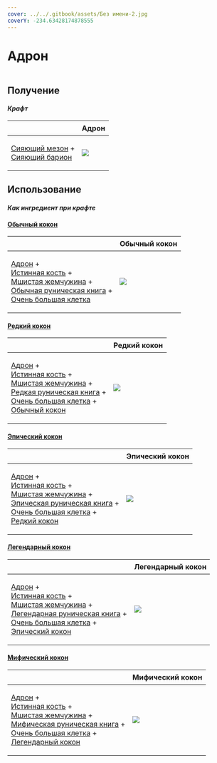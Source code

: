 ```yaml
---
cover: ../../.gitbook/assets/Без имени-2.jpg
coverY: -234.63428174878555
---
```


# Адрон

<figure><img src="../../.gitbook/assets/hadron_128.png" alt=""><figcaption></figcaption></figure>

## Получение

#### _Крафт_

| ㅤ                                                                                           |  Адрон                                |
| ------------------------------------------------------------------------------------------- | ------------------------------------- |
| <p><a href="meson_5.md">Сияющий мезон</a> +<br><a href="baryon_5.md">Сияющий барион</a></p> | ![](../../.gitbook/assets/hadron.png) |

## Использование

#### _Как ингредиент при крафте_

#### [Обычный кокон](chrysalis_common.md)

| ㅤ                                                                                                                                                                                                                                                                  |  Обычный кокон                                   |
| ------------------------------------------------------------------------------------------------------------------------------------------------------------------------------------------------------------------------------------------------------------------ | ------------------------------------------------ |
| <p><a href="hadron.md">Адрон</a> +<br><a href="bone_precision.md">Истинная кость</a> +<br><a href="moss_gem_6.md">Мшистая жемчужина</a> +<br><a href="tome_common.md">Обычная руническая книга</a> +<br><a href="cage_extra_large.md">Очень большая клетка</a></p> | ![](../../.gitbook/assets/chrysalis\_common.png) |

#### [Редкий кокон](chysalis_rare.md)

| ㅤ                                                                                                                                                                                                                                                                                                                    |  Редкий кокон                                 |
| -------------------------------------------------------------------------------------------------------------------------------------------------------------------------------------------------------------------------------------------------------------------------------------------------------------------- | --------------------------------------------- |
| <p><a href="hadron.md">Адрон</a> +<br><a href="bone_precision.md">Истинная кость</a> +<br><a href="moss_gem_6.md">Мшистая жемчужина</a> +<br><a href="tome_rare.md">Редкая руническая книга</a> +<br><a href="cage_extra_large.md">Очень большая клетка</a> +<br><a href="chrysalis_common.md">Обычный кокон</a></p> | ![](../../.gitbook/assets/chysalis\_rare.png) |

#### [Эпический кокон](chrysalis_epic.md)

| ㅤ                                                                                                                                                                                                                                                                                                                   |  Эпический кокон                               |
| ------------------------------------------------------------------------------------------------------------------------------------------------------------------------------------------------------------------------------------------------------------------------------------------------------------------- | ---------------------------------------------- |
| <p><a href="hadron.md">Адрон</a> +<br><a href="bone_precision.md">Истинная кость</a> +<br><a href="moss_gem_6.md">Мшистая жемчужина</a> +<br><a href="tome_epic.md">Эпическая руническая книга</a> +<br><a href="cage_extra_large.md">Очень большая клетка</a> +<br><a href="chysalis_rare.md">Редкий кокон</a></p> | ![](../../.gitbook/assets/chrysalis\_epic.png) |

#### [Легендарный кокон](chrysalis_legendary.md)

| ㅤ                                                                                                                                                                                                                                                                                                                              |  Легендарный кокон                                  |
| ------------------------------------------------------------------------------------------------------------------------------------------------------------------------------------------------------------------------------------------------------------------------------------------------------------------------------ | --------------------------------------------------- |
| <p><a href="hadron.md">Адрон</a> +<br><a href="bone_precision.md">Истинная кость</a> +<br><a href="moss_gem_6.md">Мшистая жемчужина</a> +<br><a href="tome_legendary.md">Легендарная руническая книга</a> +<br><a href="cage_extra_large.md">Очень большая клетка</a> +<br><a href="chrysalis_epic.md">Эпический кокон</a></p> | ![](../../.gitbook/assets/chrysalis\_legendary.png) |

#### [Мифический кокон](chrysalis_mythical.md)

| ㅤ                                                                                                                                                                                                                                                                                                                                   |  Мифический кокон                                  |
| ----------------------------------------------------------------------------------------------------------------------------------------------------------------------------------------------------------------------------------------------------------------------------------------------------------------------------------- | -------------------------------------------------- |
| <p><a href="hadron.md">Адрон</a> +<br><a href="bone_precision.md">Истинная кость</a> +<br><a href="moss_gem_6.md">Мшистая жемчужина</a> +<br><a href="tome_mythical.md">Мифическая руническая книга</a> +<br><a href="cage_extra_large.md">Очень большая клетка</a> +<br><a href="chrysalis_legendary.md">Легендарный кокон</a></p> | ![](../../.gitbook/assets/chrysalis\_mythical.png) |

